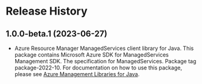 # Release History

## 1.0.0-beta.1 (2023-06-27)

- Azure Resource Manager ManagedServices client library for Java. This package contains Microsoft Azure SDK for ManagedServices Management SDK. The specification for ManagedServices. Package tag package-2022-10. For documentation on how to use this package, please see [Azure Management Libraries for Java](https://aka.ms/azsdk/java/mgmt).
